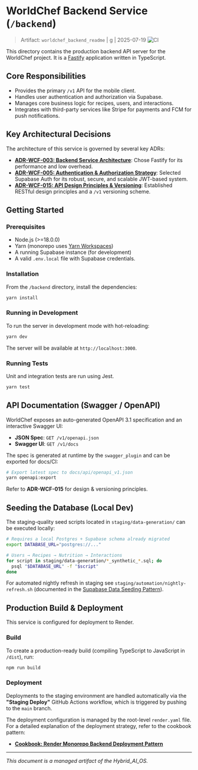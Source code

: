 # WorldChef Backend Service (`/backend`)

> Artifact: `worldchef_backend_readme` | g<g-ref> | 2025-07-19
> ![CI](https://github.com/worldchef/worldchef/actions/workflows/backend-ci.yml/badge.svg)

This directory contains the production backend API server for the WorldChef project. It is a [Fastify](https://www.fastify.io/) application written in TypeScript.

## Core Responsibilities

*   Provides the primary `/v1` API for the mobile client.
*   Handles user authentication and authorization via Supabase.
*   Manages core business logic for recipes, users, and interactions.
*   Integrates with third-party services like Stripe for payments and FCM for push notifications.

## Key Architectural Decisions

The architecture of this service is governed by several key ADRs:

*   **[ADR-WCF-003: Backend Service Architecture](./docs/adr/3-ADR-WCF-003_%20Backend%20Service%20Architecture.txt)**: Chose Fastify for its performance and low overhead.
*   **[ADR-WCF-005: Authentication & Authorization Strategy](./docs/adr/5-ADR-WCF-005_%20Authentication%20&%20Authorization%20Strategy.txt)**: Selected Supabase Auth for its robust, secure, and scalable JWT-based system.
*   **[ADR-WCF-015: API Design Principles & Versioning](./docs/adr/14-ADR-WCF-015_%20API%20Design%20Principles%20&%20Versioning.txt)**: Established RESTful design principles and a `/v1` versioning scheme.

## Getting Started

### Prerequisites

*   Node.js (>=18.0.0)
*   Yarn (monorepo uses [Yarn Workspaces](https://classic.yarnpkg.com/lang/en/docs/workspaces/))
*   A running Supabase instance (for development)
*   A valid `.env.local` file with Supabase credentials.

### Installation

From the `/backend` directory, install the dependencies:

```bash
yarn install
```

### Running in Development

To run the server in development mode with hot-reloading:

```bash
yarn dev
```

The server will be available at `http://localhost:3000`.

### Running Tests

Unit and integration tests are run using Jest.

```bash
yarn test
```

## API Documentation (Swagger / OpenAPI)

WorldChef exposes an auto-generated OpenAPI 3.1 specification and an interactive Swagger UI:

* **JSON Spec**: `GET /v1/openapi.json`
* **Swagger UI**: `GET /v1/docs`

The spec is generated at runtime by the `swagger_plugin` and can be exported for docs/CI:

```bash
# Export latest spec to docs/api/openapi_v1.json
yarn openapi:export
```

Refer to **ADR-WCF-015** for design & versioning principles.

## Seeding the Database (Local Dev)

The staging-quality seed scripts located in `staging/data-generation/` can be executed locally:

```bash
# Requires a local Postgres + Supabase schema already migrated
export DATABASE_URL="postgres://..."

# Users → Recipes → Nutrition → Interactions
for script in staging/data-generation/*_synthetic_*.sql; do
  psql "$DATABASE_URL" -f "$script"
done
```

For automated nightly refresh in staging see `staging/automation/nightly-refresh.sh` (documented in the [Supabase Data Seeding Pattern](../docs/cookbook/supabase_data_seeding_pattern.md)).

## Production Build & Deployment

This service is configured for deployment to Render.

### Build

To create a production-ready build (compiling TypeScript to JavaScript in `/dist`), run:

```bash
npm run build
```

### Deployment

Deployments to the staging environment are handled automatically via the **"Staging Deploy"** GitHub Actions workflow, which is triggered by pushing to the `main` branch.

The deployment configuration is managed by the root-level `render.yaml` file. For a detailed explanation of the deployment strategy, refer to the cookbook pattern:

*   **[Cookbook: Render Monorepo Backend Deployment Pattern](./docs/cookbook/render_monorepo_backend_deployment_pattern.md)**

---
*This document is a managed artifact of the Hybrid_AI_OS.* 